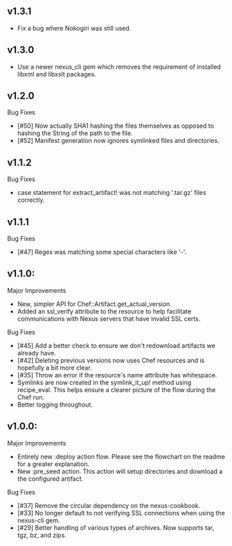 ## v1.3.1

* Fix a bug where Nokogiri was still used.

## v1.3.0

* Use a newer nexus_cli gem which removes the requirement of installed libxml and libxslt packages.

## v1.2.0

Bug Fixes
* [#50] Now actually SHA1 hashing the files themselves as opposed to hashing the String of the path to the file.
* [#52] Manifest generation now ignores symlinked files and directories.

## v1.1.2

Bug Fixes
* case statement for extract_artifact! was not matching '.tar.gz' files correctly.

## v1.1.1

Bug Fixes
* [#47] Regex was matching some special characters like '-'.

## v1.1.0:

Major Improvements
* New, simpler API for Chef::Artifact.get_actual_version.
* Added an ssl_verify attribute to the resource to help facilitate communications with Nexus servers that have invalid SSL certs.

Bug Fixes
* [#45] Add a better check to ensure we don't redownload artifacts we already have.
* [#42] Deleting previous versions now uses Chef resources and is hopefully a bit more clear.
* [#35] Throw an error if the resource's name attribute has whitespace.
* Symlinks are now created in the symlink_it_up! method using recipe_eval. This helps ensure a clearer picture of the flow during the Chef run.
* Better logging throughout.

## v1.0.0:

Major Improvements
* Entirely new :deploy action flow. Please see the flowchart on the readme for a greater explanation.
* New :pre_seed action. This action will setup directories and download a the configured artifact.

Bug Fixes
* [#37] Remove the circular dependency on the nexus-cookbook.
* [#33] No longer default to not verifying SSL connections when using the nexus-cli gem.
* [#29] Better handling of various types of archives. Now supports tar, tgz, bz, and zips.